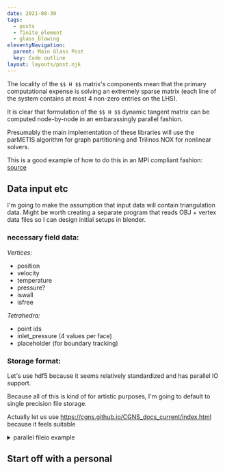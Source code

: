 ```yaml
---
date: 2021-08-30
tags:
  - posts
  - finite_element
  - glass_blowing
eleventyNavigation:
  parent: Main Glass Post
  key: Code outline
layout: layouts/post.njk
---
```


The locality of the `$$ H $$` matrix's components mean that the primary computational expense
is solving an extremely sparse matrix (each line of the system contains at most 4 non-zero entries on the LHS).

It is clear that formulation of the `$$ H $$` dynamic tangent matrix can be computed node-by-node in an embarassingly
parallel fashion. 

Presumably the main implementation of these libraries will use the parMETIS algorithm for graph partitioning
and Trilinos NOX for nonlinear solvers.

This is a good example of how to do this in an MPI compliant fashion:
  [source](https://github.com/trilinos/Trilinos/blob/master/packages/nox/examples/epetra/NOX_1DFEMNonlinear/FiniteElementProblem.C)

## Data input etc

I'm going to make the assumption that input data will contain triangulation data. Might be worth creating a separate program
that reads OBJ + vertex data files so I can design initial setups in blender.

### necessary field data:
_Vertices:_
* position
* velocity
* temperature
* pressure?
* iswall
* isfree
  

_Tetrahedra:_
* point ids
* inlet_pressure (4 values per face)
* placeholder (for boundary tracking)


### Storage format:
Let's use hdf5 because it seems relatively standardized and has parallel IO support.

Because all of this is kind of for artistic purposes, I'm going to default to single precision file storage.

Actually let us use https://cgns.github.io/CGNS_docs_current/index.html
because it feels suitable




<details>
  <summary>parallel fileio example </summary>
  
```
#include <stdio.h>
#include <stdlib.h>

#include "pcgnslib.h"
#include "mpi.h"

#define NODES_PER_SIDE 5

int main(int argc, char *argv[])
{
    int comm_size, comm_rank;
    int tot_nnodes, tot_nelems, nnodes, nelems;
    int F, B, Z, E, S, Fs, A, Cx, Cy, Cz;
    int i, j, k, n, nn, ne;
    float *x, *y, *z, *d;
    cgsize_t sizes[3], *e, start, end, ncells;
    static char *outfile = "cexample.cgns";

    /* initialize MPI */
    MPI_Init(&argc,&argv);
    MPI_Comm_size(MPI_COMM_WORLD, &comm_size);
    MPI_Comm_rank(MPI_COMM_WORLD, &comm_rank);

    /* total number of nodes and hex elements */
    tot_nnodes = NODES_PER_SIDE * NODES_PER_SIDE * NODES_PER_SIDE;
    tot_nelems = (NODES_PER_SIDE-1) * (NODES_PER_SIDE-1) * (NODES_PER_SIDE-1);
 
    /* open the file and create base and zone */
    sizes[0] = tot_nnodes;
    sizes[1] = tot_nelems;
    sizes[2] = 0;

    /* the default here is to use MPI_COMM_WORLD,
       but this allows assigning of another communicator
    cgp_mpi_comm(MPI_COMM_WORLD); */

    if (cgp_open(outfile, CG_MODE_WRITE, &F) ||
        cg_base_write(F, "Base", 3, 3, &B) ||
        cg_zone_write(F, B, "Zone", sizes, Unstructured, &Z))
        cgp_error_exit();

    /* print info */
    if (comm_rank == 0) {
        printf("writing %d coordinates and %d hex elements to %s\n",
            tot_nnodes, tot_nelems, outfile);
    }

    /* create data nodes for coordinates */
    if (cgp_coord_write(F, B, Z, RealSingle, "CoordinateX", &Cx) ||
        cgp_coord_write(F, B, Z, RealSingle, "CoordinateY", &Cy) ||
        cgp_coord_write(F, B, Z, RealSingle, "CoordinateZ", &Cz))
        cgp_error_exit();
 
    /* number of nodes and range this process will write */
    nnodes = (tot_nnodes + comm_size - 1) / comm_size;
    start  = nnodes * comm_rank + 1;
    end    = nnodes * (comm_rank + 1);
    if (end > tot_nnodes) end = tot_nnodes;
    
    /* create the coordinate data for this process */
    x = (float *)malloc(nnodes * sizeof(float));
    y = (float *)malloc(nnodes * sizeof(float));
    z = (float *)malloc(nnodes * sizeof(float));
    nn = 0;
    for (n = 1, k = 0; k < NODES_PER_SIDE; k++) {
        for (j = 0; j < NODES_PER_SIDE; j++) {
            for (i = 0; i < NODES_PER_SIDE; i++, n++) {
                if (n >= start && n <= end) {
                    x[nn] = (float)i;
                    y[nn] = (float)j;
                    z[nn] = (float)k;
                    nn++;
                }
            }
        }
    }

    /* write the coordinate data in parallel */
    if (cgp_coord_write_data(F, B, Z, Cx, &start, &end, x) ||
        cgp_coord_write_data(F, B, Z, Cy, &start, &end, y) ||
        cgp_coord_write_data(F, B, Z, Cz, &start, &end, z))
        cgp_error_exit();
    
    /* create data node for elements */
    if (cgp_section_write(F, B, Z, "Hex", HEXA_8, 1, tot_nelems, 0, &E))
        cgp_error_exit();
 
    /* number of elements and range this process will write */
    nelems = (tot_nelems + comm_size - 1) / comm_size;
    start  = nelems * comm_rank + 1;
    end    = nelems * (comm_rank + 1);
    if (end > tot_nelems) end = tot_nelems;
    
    /* create the hex element data for this process */
    e = (cgsize_t *)malloc(8 * nelems * sizeof(cgsize_t));
    nn = 0;
    for (n = 1, k = 1; k < NODES_PER_SIDE; k++) {
        for (j = 1; j < NODES_PER_SIDE; j++) {
            for (i = 1; i < NODES_PER_SIDE; i++, n++) {
                if (n >= start && n <= end) {
                    ne = i + NODES_PER_SIDE*((j-1)+NODES_PER_SIDE*(k-1));
                    e[nn++] = ne;
                    e[nn++] = ne + 1;
                    e[nn++] = ne + 1 + NODES_PER_SIDE;
                    e[nn++] = ne + NODES_PER_SIDE;
                    ne += NODES_PER_SIDE * NODES_PER_SIDE;
                    e[nn++] = ne;
                    e[nn++] = ne + 1;
                    e[nn++] = ne + 1 + NODES_PER_SIDE;
                    e[nn++] = ne + NODES_PER_SIDE;
                }
            }
        }
    }

    /* write the element connectivity in parallel */
    if (cgp_elements_write_data(F, B, Z, E, start, end, e))
        cgp_error_exit();

    /* create a centered solution */
    if (cg_sol_write(F, B, Z, "Solution", CellCenter, &S) ||
        cgp_field_write(F, B, Z, S, RealSingle, "CellIndex", &Fs))
        cgp_error_exit();

    /* create the field data for this process */
    d = (float *)malloc(nelems * sizeof(float));
    nn = 0;
    for (n = 1; n <= tot_nelems; n++) {
        if (n >= start && n <= end) {
            d[nn] = (float)n;
            nn++;
        }
    }

    /* write the solution field data in parallel */
    if (cgp_field_write_data(F, B, Z, S, Fs, &start, &end, d))
        cgp_error_exit();

    /* create user data under the zone and duplicate solution data */
    ncells = tot_nelems;
    if (cg_goto(F, B, "Zone_t", 1, NULL) ||
        cg_user_data_write("User Data") ||
        cg_gorel(F, "User Data", 0, NULL) ||
        cgp_array_write("CellIndex", RealSingle, 1, &ncells, &A))
        cgp_error_exit();

    /* write the array data in parallel */
    if (cgp_array_write_data(A, &start, &end, d))
        cgp_error_exit();

    /* close the file and terminate MPI */
    cgp_close(F);    
    MPI_Finalize();
    return 0;
}
  
  ```
</details>



## Start off with a personal